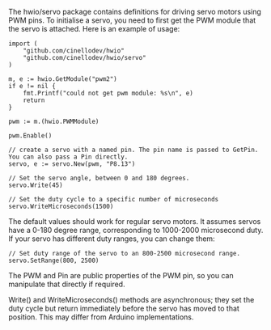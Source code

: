 The hwio/servo package contains definitions for driving servo motors using PWM pins. To initialise a servo, you need to first get the PWM
module that the servo is attached. Here is an example of usage:

	import (
		"github.com/cinellodev/hwio"
		"github.com/cinellodev/hwio/servo"
	)

	m, e := hwio.GetModule("pwm2")
	if e != nil {
		fmt.Printf("could not get pwm module: %s\n", e)
		return
	}

	pwm := m.(hwio.PWMModule)

	pwm.Enable()

	// create a servo with a named pin. The pin name is passed to GetPin. You can also pass a Pin directly.
	servo, e := servo.New(pwm, "P8.13")

	// Set the servo angle, between 0 and 180 degrees.
	servo.Write(45)

	// Set the duty cycle to a specific number of microseconds
	servo.WriteMicroseconds(1500)

The default values should work for regular servo motors. It assumes servos have a 0-180 degree range, corresponding to
1000-2000 microsecond duty. If your servo has different duty ranges, you can change them:

	// Set duty range of the servo to an 800-2500 microsecond range.
	servo.SetRange(800, 2500)

The PWM and Pin are public properties of the PWM pin, so you can manipulate that directly if required.

Write() and WriteMicroseconds() methods are asynchronous; they set the duty cycle but return immediately before the servo has
moved to that position. This may differ from Arduino implementations.